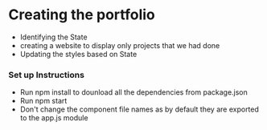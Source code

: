 # Creating the portfolio

- Identifying the State
- creating a website to display only projects that we had done
- Updating the styles based on State

### Set up Instructions 
- Run npm install to dounload all the dependencies from package.json
- Run npm start
- Don't change the component file names as by default they are exported to the app.js module

